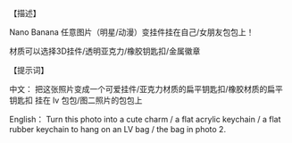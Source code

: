【描述】

Nano Banana 任意图片（明星/动漫）变挂件挂在自己/女朋友包包上！

材质可以选择3D挂件/透明亚克力/橡胶钥匙扣/金属徽章

【提示词】

中文： 把这张照片变成一个可爱挂件/亚克力材质的扁平钥匙扣/橡胶材质的扁平钥匙扣 挂在 lv 包包/图二照片的包包上 

English： Turn this photo into a cute charm / a flat acrylic keychain / a flat rubber keychain to hang on an LV bag / the bag in photo 2.